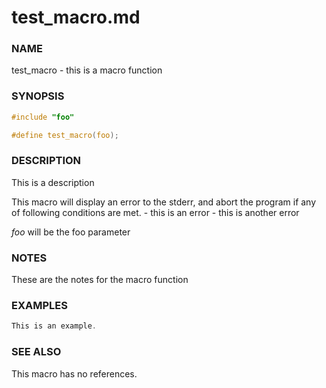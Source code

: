 # test_macro.md

### NAME
test_macro - this is a macro function

### SYNOPSIS
```c
#include "foo"
```
```c
#define test_macro(foo);
```

### DESCRIPTION
This is a description

This macro will display an error to the stderr, and abort the program if any of following conditions are met.
    - this is an error
    - this is another error

*foo* will be the foo parameter

### NOTES
These are the notes for the macro function

### EXAMPLES
```c
This is an example.
```

### SEE ALSO
This macro has no references.
